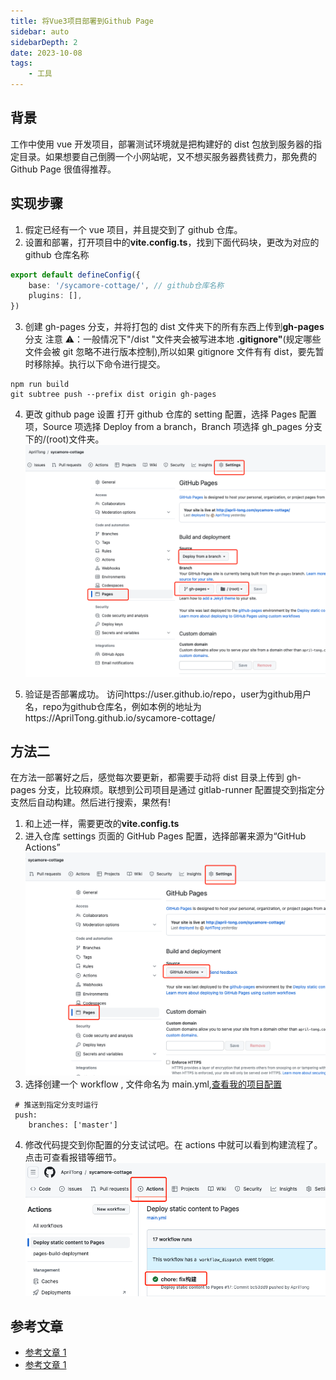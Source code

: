 ```yaml
---
title: 将Vue3项目部署到Github Page
sidebar: auto
sidebarDepth: 2
date: 2023-10-08
tags:
    - 工具
---
```


## 背景

工作中使用 vue 开发项目，部署测试环境就是把构建好的 dist 包放到服务器的指定目录。如果想要自己倒腾一个小网站呢，又不想买服务器费钱费力，那免费的 Github Page 很值得推荐。

## 实现步骤

1. 假定已经有一个 vue 项目，并且提交到了 github 仓库。
2. 设置和部署，打开项目中的**vite.config.ts**，找到下面代码块，更改为对应的 github 仓库名称

```ts
export default defineConfig({
    base: '/sycamore-cottage/', // github仓库名称
    plugins: [],
})
```

3. 创建 gh-pages 分支，并将打包的 dist 文件夹下的所有东西上传到**gh-pages**分支
   注意 ⚠️：一般情况下"/dist "文件夹会被写进本地 **.gitignore"**(规定哪些文件会被 git 忽略不进行版本控制),所以如果 gitignore 文件有有 dist，要先暂时移除掉。执行以下命令进行提交。

```shell
npm run build
git subtree push --prefix dist origin gh-pages
```

4. 更改 github page 设置
   打开 github 仓库的 setting 配置，选择 Pages 配置项，Source 项选择 Deploy from a branch，Branch 项选择 gh_pages 分支下的/(root)文件夹。
   ![如图所示](https://raw.githubusercontent.com/AprilTong/image/master/20231009162017.png)

5. 验证是否部署成功。
   访问https://user.github.io/repo，user为github用户名，repo为github仓库名，例如本例的地址为https://AprilTong.github.io/sycamore-cottage/

## 方法二

在方法一部署好之后，感觉每次要更新，都需要手动将 dist 目录上传到 gh-pages 分支，比较麻烦。联想到公司项目是通过 gitlab-runner 配置提交到指定分支然后自动构建。然后进行搜索，果然有!

1. 和上述一样，需要更改的**vite.config.ts**
2. 进入仓库 settings 页面的 GitHub Pages 配置，选择部署来源为“GitHub Actions”
   ![](https://raw.githubusercontent.com/AprilTong/image/master/20231009190059.png)
3. 选择创建一个 workflow , 文件命名为 main.yml,[查看我的项目配置](https://github.com/AprilTong/sycamore-cottage/blob/master/.github/workflows/main.yml)

```shell
 # 推送到指定分支时运行
 push:
    branches: ['master']

```

4. 修改代码提交到你配置的分支试试吧。在 actions 中就可以看到构建流程了。点击可查看报错等细节。
   ![](https://raw.githubusercontent.com/AprilTong/image/master/20231009190549.png)

## 参考文章

-   [参考文章 1](https://www.jianshu.com/p/1dabc3f7d6d0)
-   [参考文章 1](https://juejin.cn/post/7241473344469778489?from=search-suggest)
